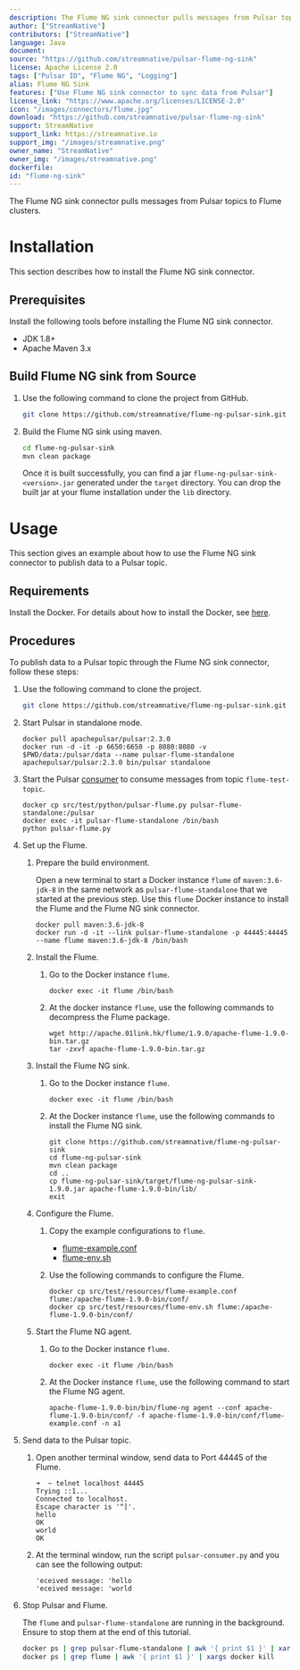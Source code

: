 ```yaml
---
description: The Flume NG sink connector pulls messages from Pulsar topics to Flume clusters.
author: ["StreamNative"]
contributors: ["StreamNative"]
language: Java
document: 
source: "https://github.com/streamnative/pulsar-flume-ng-sink"
license: Apache License 2.0
tags: ["Pulsar IO", "Flume NG", "Logging"]
alias: Flume NG Sink
features: ["Use Flume NG sink connector to sync data from Pulsar"]
license_link: "https://www.apache.org/licenses/LICENSE-2.0"
icon: "/images/connectors/flume.jpg"
download: "https://github.com/streamnative/pulsar-flume-ng-sink"
support: StreamNative
support_link: https://streamnative.io
support_img: "/images/streamnative.png"
owner_name: "StreamNative"
owner_img: "/images/streamnative.png"
dockerfile: 
id: "flume-ng-sink"
---
```



The Flume NG sink connector pulls messages from Pulsar topics to Flume clusters.

# Installation

This section describes how to install the Flume NG sink connector.

## Prerequisites

Install the following tools before installing the Flume NG sink connector.

- JDK 1.8+
- Apache Maven 3.x

## Build Flume NG sink from Source

1. Use the following command to clone the project from GitHub.

    ```bash
    git clone https://github.com/streamnative/flume-ng-pulsar-sink.git
    ```

2. Build the Flume NG sink using maven.

    ```bash
    cd flume-ng-pulsar-sink
    mvn clean package
    ```

    Once it is built successfully, you can find a jar `flume-ng-pulsar-sink-<version>.jar` generated under the `target` directory.
    You can drop the built jar at your flume installation under the `lib` directory.

# Usage

This section gives an example about how to use the Flume NG sink connector to publish data to a Pulsar topic.

## Requirements

Install the Docker. For details about how to install the Docker, see [here](https://docs.docker.com/docker-for-mac/install/).

## Procedures

To publish data to a Pulsar topic through the Flume NG sink connector, follow these steps:

1. Use the following command to clone the project.

    ```bash
    git clone https://github.com/streamnative/flume-ng-pulsar-sink.git
    ```

2. Start Pulsar in standalone mode.

    ```$xslt
    docker pull apachepulsar/pulsar:2.3.0
    docker run -d -it -p 6650:6650 -p 8080:8080 -v $PWD/data:/pulsar/data --name pulsar-flume-standalone apachepulsar/pulsar:2.3.0 bin/pulsar standalone
    ```

3. Start the Pulsar [consumer](https://github.com/streamnative/pulsar-flume-ng-sink/blob/master/src/test/python/pulsar-flume.py) to consume messages from topic `flume-test-topic`.

    ```$xslt
    docker cp src/test/python/pulsar-flume.py pulsar-flume-standalone:/pulsar
    docker exec -it pulsar-flume-standalone /bin/bash
    python pulsar-flume.py
    ```

4. Set up the Flume.

   1. Prepare the build environment.

        Open a new terminal to start a Docker instance `flume` of `maven:3.6-jdk-8` in the same network as `pulsar-flume-standalone` that we started at the previous step. Use this `flume` Docker instance to install the Flume and the Flume NG sink connector.

        ```$xslt
        docker pull maven:3.6-jdk-8
        docker run -d -it --link pulsar-flume-standalone -p 44445:44445 --name flume maven:3.6-jdk-8 /bin/bash
        ```

   2. Install the Flume.

        1. Go to the Docker instance `flume`.

            ```$xslt
            docker exec -it flume /bin/bash
            ```

        2. At the docker instance `flume`, use the following commands to decompress the Flume package.

            ```
            wget http://apache.01link.hk/flume/1.9.0/apache-flume-1.9.0-bin.tar.gz
            tar -zxvf apache-flume-1.9.0-bin.tar.gz
            ```

   3. Install the Flume NG sink.
   
       1. Go to the Docker instance `flume`.

            ```$xslt
            docker exec -it flume /bin/bash
            ```
       2. At the Docker instance `flume`, use the following commands to install the Flume NG sink.
   
            ```$xslt
            git clone https://github.com/streamnative/flume-ng-pulsar-sink
            cd flume-ng-pulsar-sink
            mvn clean package
            cd ..
            cp flume-ng-pulsar-sink/target/flume-ng-pulsar-sink-1.9.0.jar apache-flume-1.9.0-bin/lib/
            exit
            ```

   4. Configure the Flume.

      1. Copy the example configurations to `flume`.

           - [flume-example.conf](https://github.com/streamnative/pulsar-flume-ng-sink/blob/master/src/test/resources/flume-example.conf)
           - [flume-env.sh](https://github.com/streamnative/pulsar-flume-ng-sink/blob/master/src/test/resources/flume-env.sh)

      2. Use the following commands to configure the Flume.
   
            ```$xslt
            docker cp src/test/resources/flume-example.conf flume:/apache-flume-1.9.0-bin/conf/
            docker cp src/test/resources/flume-env.sh flume:/apache-flume-1.9.0-bin/conf/
            ```

   5. Start the Flume NG agent.
   
      1. Go to the Docker instance `flume`.

            ```$xslt
            docker exec -it flume /bin/bash
            ```

      2. At the Docker instance `flume`, use the following command to start the Flume NG agent.

            ```$xslt
            apache-flume-1.9.0-bin/bin/flume-ng agent --conf apache-flume-1.9.0-bin/conf/ -f apache-flume-1.9.0-bin/conf/flume-example.conf -n a1
            ```

5. Send data to the Pulsar topic.

    1. Open another terminal window, send data to Port 44445 of the Flume.

        ```$xslt
        ➜  ~ telnet localhost 44445
        Trying ::1...
        Connected to localhost.
        Escape character is '^]'.
        hello
        OK
        world
        OK
        ```

    2. At the terminal window, run the script `pulsar-consumer.py` and you can see the following output:

        ```$xslt
        'eceived message: 'hello
        'eceived message: 'world
        ``` 

6. Stop Pulsar and Flume.

    The `flume` and `pulsar-flume-standalone` are running in the background. Ensure to stop them at the end of this tutorial.

    ```bash
    docker ps | grep pulsar-flume-standalone | awk '{ print $1 }' | xargs docker kill
    docker ps | grep flume | awk '{ print $1 }' | xargs docker kill
    ```

